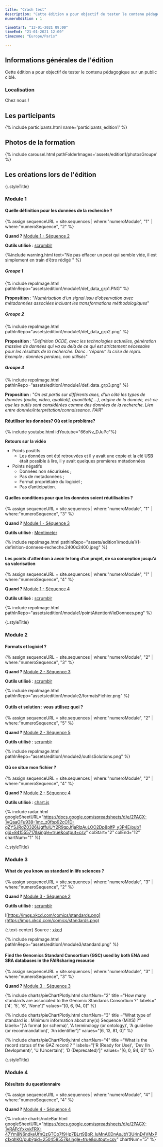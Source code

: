 ```yaml
---
title: "Crash test"
description: "Cette édition a pour objectif de tester le contenu pédagogique sur un public ciblé"
numeroEdition : 1

timeStart: "13-01-2021 09:00"
timeEnd: "21-01-2021 12:00"
timezone: "Europe/Paris"

---
```


## Informations générales de l'édition

Cette édition a pour objectif de tester le contenu pédagogique sur un public ciblé.

### Localisation

Chez nous !

## Les participants

{% include participants.html name='participants_edition1' %}

## Photos de la formation

{% include carousel.html pathFolderImages='assets/edition1/photosGroupe' %}

## Les créations lors de l'édition

{:.styleTitle}
### Module 1 

#### Quelle définition pour les données de la recherche ?

{% assign sequenceURL = site.sequences | where:"numeroModule", "1" | where:"numeroSequence", "2"  %}

**Quand ?**  [Module 1 - Séquence 2]({{site.baseurl}}{{sequenceURL[0].url}})

**Outils utilisé** : [scrumblr](http://scrumblr.ca/)

{%include warning.html 
text="Ne pas effacer un post qui semble vide, il est simplement en train d’être rédigé
" %}

##### Groupe 1

{% include repoImage.html pathInRepo="assets/edition1/module1/def_data_grp1.PNG" %}

<i class="fas fa-comments"></i>
**Proposition** : "*Numérisation d’un signal issu d’observation avec métadonnées associées incluant les transformations méthodologiques*"

##### Groupe 2

{% include repoImage.html pathInRepo="assets/edition1/module1/def_data_grp2.png" %}

<i class="fas fa-comments"></i>
**Proposition** : "*Définition OCDE, avec les technologies actuelles, génération massive de données qui va au delà de ce qui est strictement nécessaire pour les résultats de la recherche. Donc : ‘réparer’ la crise de repro. Exemple : données perdues, non utilisés*"

##### Groupe 3

{% include repoImage.html pathInRepo="assets/edition1/module1/def_data_grp3.png" %}

<i class="fas fa-comments"></i>
**Proposition** : "*On est partis sur différents axes, d’un côté les types de données (audio, video, qualitatif, quantitatif,...), origine de la donnée, est-ce que les outils sont considérées comme des données de la recherche. Lien entre donnée/interprétation/connaissance. FAIR*"

#### Réutiliser les données? Où est le problème?

{% include youtube.html idYoutube="66oNv_DJuPc"%}

<i class="fas fa-comments"></i>
**Retours sur la vidéo**

- Points positifs
  - Les données ont été retrouvées et il y avait une copie et la clé USB était possible à lire, il y avait quelques premières métadonnées
- Points négatifs
    - Données non sécurisées ;
    - Pas de metadonnées ;
    - Format propriétaire du logiciel ;
    - Pas d’anticipation.

#### Quelles conditions pour que les données soient réutilisables ?

{% assign sequenceURL = site.sequences | where:"numeroModule", "1" | where:"numeroSequence", "3"  %}

**Quand ?**  [Module 1 - Séquence 3]({{site.baseurl}}{{sequenceURL[0].url}})

**Outils utilisé**  : [Mentimeter](https://www.menti.com/)

{% include repoImage.html pathInRepo="assets/edition1/module1/1-definition-donnees-recheche.2400x2400.jpeg" %}

#### Les points d’attention à avoir le long d’un projet, de sa conception jusqu’à sa valorisation

{% assign sequenceURL = site.sequences | where:"numeroModule", "1" | where:"numeroSequence", "4"  %}

**Quand ?** [Module 1 - Séquence 4]({{site.baseurl}}{{sequenceURL[0].url}})

**Outils utilisé** : [scrumblr](http://scrumblr.ca/)

{% include repoImage.html pathInRepo="assets/edition1/module1/pointAttentionVieDonnees.png" %}

{:.styleTitle}
### Module 2

#### Formats et logiciel ?

{% assign sequenceURL = site.sequences | where:"numeroModule", "2" | where:"numeroSequence", "3"  %}

**Quand ?**  [Module 2 - Séquence 3]({{site.baseurl}}{{sequenceURL[0].url}})

**Outils utilisé** : [scrumblr](http://scrumblr.ca/)

{% include repoImage.html pathInRepo="assets/edition1/module2/formatsFichier.png" %}

#### Outils et solution : vous utilisez quoi ?

{% assign sequenceURL = site.sequences | where:"numeroModule", "2" | where:"numeroSequence", "5"  %}

**Quand ?**  [Module 2 - Séquence 5]({{site.baseurl}}{{sequenceURL[0].url}})

**Outils utilisé** : [scrumblr](http://scrumblr.ca/)

{% include repoImage.html pathInRepo="assets/edition1/module2/outilsSolutions.png" %}

#### Où se situe mon fichier ?

{% assign sequenceURL = site.sequences | where:"numeroModule", "2" | where:"numeroSequence", "4"  %}

**Quand ?**  [Module 2 - Séquence 4]({{site.baseurl}}{{sequenceURL[0].url}})

**Outils utilisé** : [chart.js](https://www.chartjs.org/)

{% include radar.html googleSheetURL="https://docs.google.com/spreadsheets/d/e/2PACX-1vQaaOFu939-1mc_z0fbp92cO1D-qZYSJRdZ0326IJgffulUY2R9qpJfjaRlzAuLOO2Dp8plfP_y3P4E/pub?gid=841555717&single=true&output=csv" colStart="2" colEnd="12" chartNum="1" %}

{:.styleTitle}
### Module 3

#### What do you know as standard in life sciences ?

{% assign sequenceURL = site.sequences | where:"numeroModule", "3" | where:"numeroSequence", "2"  %}

**Quand ?**  [Module 3 - Séquence 2]({{site.baseurl}}{{sequenceURL[0].url}})

**Outils utilisé** : [scrumblr](http://scrumblr.ca/)

![https://imgs.xkcd.com/comics/standards.png](https://imgs.xkcd.com/comics/standards.png)

{:.text-center}
Source : [xkcd](https://xkcd.com/927/)

{% include repoImage.html pathInRepo="assets/edition1/module3/standard.png" %}

#### Find the Genomics Standard Consortium (GSC) used by both ENA and SRA databases in the FAIRsharing resource

{% assign sequenceURL = site.sequences | where:"numeroModule", "3" | where:"numeroSequence", "3"  %}

**Quand ?**  [Module 3 - Séquence 3]({{site.baseurl}}{{sequenceURL[0].url}})

{% include charts/pieChartPlotly.html chartNum="2" title ="How many standards are associated to the Genomic Standards Consortium ?" 
labels="['4', '5', '6', 'None']"
values="[0, 6, 94, 0]"
%}

{% include charts/pieChartPlotly.html chartNum="3" title ="What type of standard is : Minimum information about any(x) Sequence (MiXS) ?" 
labels="['A format (or schema)', 'A terminology (or ontology)', 'A guideline (or recommandation)', 'An identifier']"
values="[6, 13, 81, 0]"
%}

{% include charts/pieChartPlotly.html chartNum="4" title ="What is the record status of the GAZ record ? " 
labels="['R (Ready for Use)', 'Dev (In Devlopment)', 'U (Uncertain)', 'D (Deprecated)']"
values="[6, 0, 94, 0]"
%}

{:.styleTitle}
### Module 4

#### Résultats du questionnaire

{% assign sequenceURL = site.sequences | where:"numeroModule", "4" | where:"numeroSequence", "4"  %}

**Quand ?**  [Module 4 - Séquence 4]({{site.baseurl}}{{sequenceURL[0].url}})

{% include charts/noteBar.html googleSheetURL="https://docs.google.com/spreadsheets/d/e/2PACX-1vRAFcYxkvkFRX-47Ym8N6ndkeUfnQzGTCo7f9Hp7BLrt9BpR_luMnA0DnAsJbY3U4nD4VMxPc1xqhKO/pub?gid=250458557&single=true&output=csv" chartNum="5" %}
